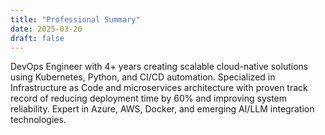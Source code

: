 ```yaml
---
title: "Professional Summary"
date: 2025-03-20
draft: false
---
```


DevOps Engineer with 4+ years creating scalable cloud-native solutions using Kubernetes, Python, and CI/CD automation. Specialized in Infrastructure as Code and microservices architecture with proven track record of reducing deployment time by 60% and improving system reliability. Expert in Azure, AWS, Docker, and emerging AI/LLM integration technologies.